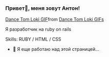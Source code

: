 ### Привет👋, меня зовут Антон!
<div class="tenor-gif-embed" data-postid="22329866" data-share-method="host" data-aspect-ratio="1.77778" data-width="100%"><a href="https://tenor.com/view/dance-tom-loki-gif-22329866">Dance Tom Loki GIF</a>from <a href="https://tenor.com/search/dance+tom+loki-gifs">Dance Tom Loki GIFs</a></div> <script type="text/javascript" async src="https://tenor.com/embed.js"></script>

Я разработчик на ruby on rails

Skills: RUBY / HTML / CSS

- 🔭 Я еще работаю над этой страницей... 
